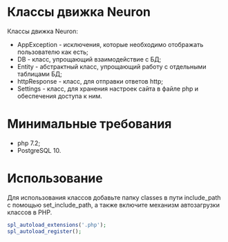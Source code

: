 # Классы движка Neuron
Классы движка Neuron:
- AppException - исключения, которые необходимо отображать пользователю как есть;
- DB - класс, упрощающий взаимодействие с БД;
- Entity - абстрактный класс, упрощающий работу с отдельными таблицами БД;
- httpResponse - класс, для отправки ответов http;
- Settings - класс, для хранения настроек сайта в файле php и обеспечения доступа к ним.

# Минимальные требования
- php 7.2;
- PostgreSQL 10.

# Использование
Для использования классов добавьте папку classes в пути include_path с помощью set_include_path, а также включите механизм автозагрузки классов в PHP.
```php
spl_autoload_extensions('.php');
spl_autoload_register();
```
